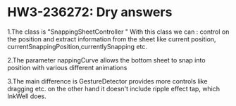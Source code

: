 # HW3-236272: Dry answers

1.The class is "SnappingSheetController "
With this class we can :
control on the position 
and extract information from the sheet 
like current position, currentSnappingPosition,currentlySnapping etc.

2.The parameter nappingCurve allows the bottom sheet to snap into position with various different
animations

3.The main difference is GestureDetector provides more controls like dragging etc. on the other hand it doesn't include ripple effect tap, which InkWell does.
